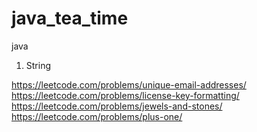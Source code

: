 # java_tea_time
java 

1. String

  https://leetcode.com/problems/unique-email-addresses/
  https://leetcode.com/problems/license-key-formatting/
  https://leetcode.com/problems/jewels-and-stones/
  https://leetcode.com/problems/plus-one/
  

